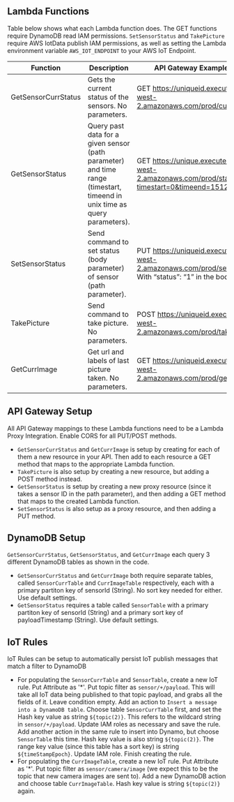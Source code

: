 ## Lambda Functions
Table below shows what each Lambda function does. The GET functions require DynamoDB read IAM permissions. `SetSensorStatus` and `TakePicture` require AWS IotData publish IAM permissions, as well as setting the Lambda environment variable `AWS_IOT_ENDPOINT` to your AWS IoT Endpoint.

| Function  | Description | API Gateway Example Usage |
| ------------- | ------------- | ------------- |
| GetSensorCurrStatus  | Gets the current status of the sensors. No parameters.| GET https://uniqueid.execute-api.us-west-2.amazonaws.com/prod/currstatus |
| GetSensorStatus  | Query past data for a given sensor (path parameter) and time range (timestart, timeend in unix time as query parameters). | GET https://unique.execute-api.us-west-2.amazonaws.com/prod/status/motion?timestart=0&timeend=1512024820868 |
| SetSensorStatus | Send command to set status (body parameter) of sensor (path parameter). | PUT https://uniqueid.execute-api.us-west-2.amazonaws.com/prod/setstatus/led With “status”: “1” in the body |
| TakePicture | Send command to take picture. No parameters.| POST https://uniqueid.execute-api.us-west-2.amazonaws.com/prod/takepicture |
| GetCurrImage | Get url and labels of last picture taken. No parameters. | GET https://uniqueid.execute-api.us-west-2.amazonaws.com/prod/getpicture |

## API Gateway Setup
All API Gateway mappings to these Lambda functions need to be a Lambda Proxy Integration. Enable CORS for all PUT/POST methods.
* `GetSensorCurrStatus` and `GetCurrImage` is setup by creating for each of them a new resource in your API. Then add to each resource a GET method that maps to the appropriate Lambda function. 
* `TakePicture` is also setup by creating a new resource, but adding a POST method instead. 
* `GetSensorStatus` is setup by creating a new proxy resource (since it takes a sensor ID in the path parameter), and then adding a GET method that maps to the created Lambda function.
* `SetSensorStatus` is also setup as a proxy resource, and then adding a PUT method. 

## DynamoDB Setup
`GetSensorCurrStatus`, `GetSensorStatus`, and `GetCurrImage` each query 3 different DynamoDB tables as shown in the code. 
* `GetSensorCurrStatus` and `GetCurrImage` both require separate tables, called `SensorCurrTable` and `CurrImageTable` respectively, each with a primary partiton key of sensorId (String). No sort key needed for either. Use default settings.
* `GetSensorStatus` requires a table called `SensorTable` with a primary partiton key of sensorId (String) and a primary sort key of payloadTimestamp (String). Use default settings.

## IoT Rules
IoT Rules can be setup to automatically persist IoT publish messages that match a filter to DynamoDB 
* For populating the `SensorCurrTable` and `SensorTable`, create a new IoT rule. Put Attribute as '*'. Put topic filter as `sensor/+/payload`. This will take all IoT data being published to that topic payload, and grabs all the fields of it. Leave condition empty. Add an action to  `Insert a message into a DynamoDB table`. Choose table `SensorCurrTable` first, and set the Hash key value as string `${topic(2)}`. This refers to the wildcard string in `sensor/+/payload`. Update IAM roles as necessary and save the rule. Add another action in the same rule to insert into Dynamo, but choose `SensorTable` this time. Hash key value is also string `${topic(2)}`. The range key value (since this table has a sort key) is string `${timeStampEpoch}`. Update IAM role. Finish creating the rule.
* For populating the `CurrImageTable`, create a new IoT rule. Put Attribute as '*'. Put topic filter as `sensor/camera/image` (we expect this to be the topic that new camera images are sent to). Add a new DynamoDB action and choose table `CurrImageTable`. Hash key value is string `${topic(2)}` again.
